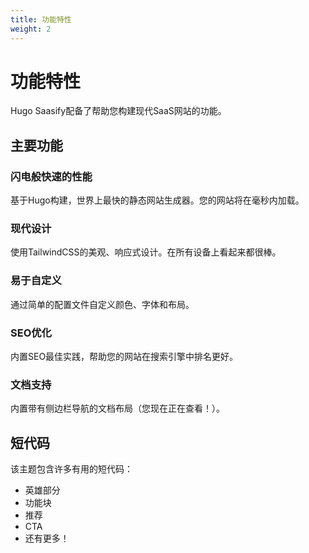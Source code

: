 ```yaml
---
title: 功能特性
weight: 2
---
```


# 功能特性

Hugo Saasify配备了帮助您构建现代SaaS网站的功能。

## 主要功能

### 闪电般快速的性能
基于Hugo构建，世界上最快的静态网站生成器。您的网站将在毫秒内加载。

### 现代设计
使用TailwindCSS的美观、响应式设计。在所有设备上看起来都很棒。

### 易于自定义
通过简单的配置文件自定义颜色、字体和布局。

### SEO优化
内置SEO最佳实践，帮助您的网站在搜索引擎中排名更好。

### 文档支持
内置带有侧边栏导航的文档布局（您现在正在查看！）。

## 短代码

该主题包含许多有用的短代码：
- 英雄部分
- 功能块
- 推荐
- CTA
- 还有更多！

